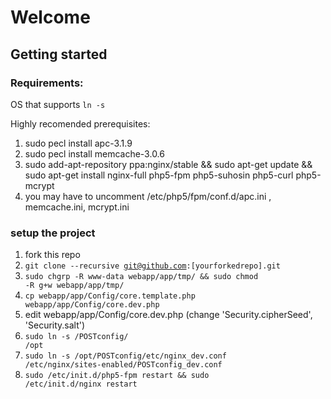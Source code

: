 # Welcome

## Getting started

### Requirements:
OS that supports <code>ln -s</code>

Highly recomended prerequisites:

1. sudo pecl install apc-3.1.9
1. sudo pecl install memcache-3.0.6
1. sudo add-apt-repository ppa:nginx/stable && sudo apt-get update && sudo apt-get install nginx-full php5-fpm php5-suhosin php5-curl php5-mcrypt
1. you may have to uncomment /etc/php5/fpm/conf.d/apc.ini , memcache.ini, mcrypt.ini

### setup the project

1. fork this repo
1. <code>git clone --recursive git@github.com:[yourforkedrepo].git</code>
1. <code>sudo chgrp -R www-data webapp/app/tmp/ && sudo chmod -R g+w webapp/app/tmp/</code>
1. <code>cp webapp/app/Config/core.template.php webapp/app/Config/core.dev.php</code>
1. edit webapp/app/Config/core.dev.php (change 'Security.cipherSeed', 'Security.salt')
1. <code>sudo ln -s <full path to where you cloned>/POSTconfig/ /opt</code>
1. <code>sudo ln -s /opt/POSTconfig/etc/nginx_dev.conf /etc/nginx/sites-enabled/POSTconfig_dev.conf</code>
1. <code>sudo /etc/init.d/php5-fpm restart && sudo /etc/init.d/nginx restart</code>
 